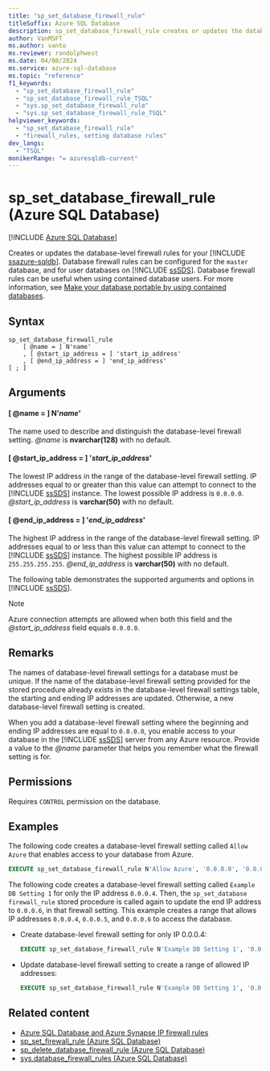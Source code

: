 ```yaml
---
title: "sp_set_database_firewall_rule"
titleSuffix: Azure SQL Database
description: sp_set_database_firewall_rule creates or updates the database-level firewall rules for your Azure SQL database.
author: VanMSFT
ms.author: vanto
ms.reviewer: randolphwest
ms.date: 04/08/2024
ms.service: azure-sql-database
ms.topic: "reference"
f1_keywords:
  - "sp_set_database_firewall_rule"
  - "sp_set_database_firewall_rule_TSQL"
  - "sys.sp_set_database_firewall_rule"
  - "sys.sp_set_database_firewall_rule_TSQL"
helpviewer_keywords:
  - "sp_set_database_firewall_rule"
  - "firewall_rules, setting database rules"
dev_langs:
  - "TSQL"
monikerRange: "= azuresqldb-current"
---
```

# sp_set_database_firewall_rule (Azure SQL Database)

[!INCLUDE [Azure SQL Database](../../includes/applies-to-version/asdb.md)]

Creates or updates the database-level firewall rules for your [!INCLUDE [ssazure-sqldb](../../includes/ssazure-sqldb.md)]. Database firewall rules can be configured for the `master` database, and for user databases on [!INCLUDE [ssSDS](../../includes/sssds-md.md)]. Database firewall rules can be useful when using contained database users. For more information, see [Make your database portable by using contained databases](../security/contained-database-users-making-your-database-portable.md).

## Syntax

```syntaxsql
sp_set_database_firewall_rule
    [ @name = ] N'name'
    , [ @start_ip_address = ] 'start_ip_address'
    , [ @end_ip_address = ] 'end_ip_address'
[ ; ]
```

## Arguments

#### [ @name = ] N'*name*'

The name used to describe and distinguish the database-level firewall setting. *@name* is **nvarchar(128)** with no default.

#### [ @start_ip_address = ] '*start_ip_address*'

The lowest IP address in the range of the database-level firewall setting. IP addresses equal to or greater than this value can attempt to connect to the [!INCLUDE [ssSDS](../../includes/sssds-md.md)] instance. The lowest possible IP address is `0.0.0.0`. *@start_ip_address* is **varchar(50)** with no default.

#### [ @end_ip_address = ] '*end_ip_address*'

The highest IP address in the range of the database-level firewall setting. IP addresses equal to or less than this value can attempt to connect to the [!INCLUDE [ssSDS](../../includes/sssds-md.md)] instance. The highest possible IP address is `255.255.255.255`. *@end_ip_address* is **varchar(50)** with no default.

The following table demonstrates the supported arguments and options in [!INCLUDE [ssSDS](../../includes/sssds-md.md)].

> [!NOTE]  
> Azure connection attempts are allowed when both this field and the *@start_ip_address* field equals `0.0.0.0`.

## Remarks

The names of database-level firewall settings for a database must be unique. If the name of the database-level firewall setting provided for the stored procedure already exists in the database-level firewall settings table, the starting and ending IP addresses are updated. Otherwise, a new database-level firewall setting is created.

When you add a database-level firewall setting where the beginning and ending IP addresses are equal to `0.0.0.0`, you enable access to your database in the [!INCLUDE [ssSDS](../../includes/sssds-md.md)] server from any Azure resource. Provide a value to the *@name* parameter that helps you remember what the firewall setting is for.

## Permissions

Requires `CONTROL` permission on the database.

## Examples

The following code creates a database-level firewall setting called `Allow Azure` that enables access to your database from Azure.

```sql
EXECUTE sp_set_database_firewall_rule N'Allow Azure', '0.0.0.0', '0.0.0.0';
```

The following code creates a database-level firewall setting called `Example DB Setting 1` for only the IP address `0.0.0.4`. Then, the `sp_set_database firewall_rule` stored procedure is called again to update the end IP address to `0.0.0.6`, in that firewall setting. This example creates a range that allows IP addresses `0.0.0.4`, `0.0.0.5`, and `0.0.0.6` to access the database.

- Create database-level firewall setting for only IP 0.0.0.4:

  ```sql
  EXECUTE sp_set_database_firewall_rule N'Example DB Setting 1', '0.0.0.4', '0.0.0.4';
  ```

- Update database-level firewall setting to create a range of allowed IP addresses:

  ```sql
  EXECUTE sp_set_database_firewall_rule N'Example DB Setting 1', '0.0.0.4', '0.0.0.6';
  ```

## Related content

- [Azure SQL Database and Azure Synapse IP firewall rules](/azure/azure-sql/database/firewall-configure)
- [sp_set_firewall_rule (Azure SQL Database)](sp-set-firewall-rule-azure-sql-database.md)
- [sp_delete_database_firewall_rule (Azure SQL Database)](sp-delete-database-firewall-rule-azure-sql-database.md)
- [sys.database_firewall_rules (Azure SQL Database)](../system-catalog-views/sys-database-firewall-rules-azure-sql-database.md)
